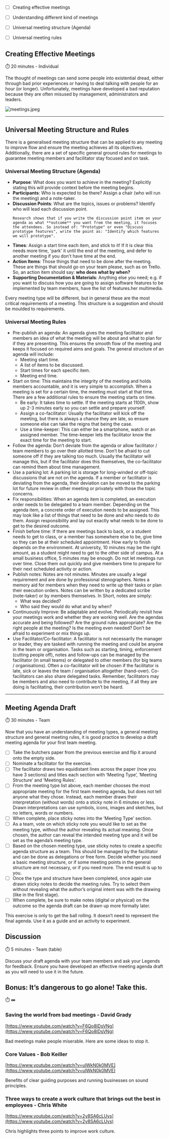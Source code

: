 


- [ ]  Creating effective meetings
- [ ]  Understanding different kind of meetings
- [ ]  Universal meeting structure (Agenda)
- [ ]  Universal meeting rules


## Creating Effective Meetings

⏱️ 20 minutes - Individual


The thought of meetings can send some people into existential dread, either through bad prior experiences or having to deal talking with people for an hour (or longer). Unfortunately, meetings have developed a bad reputation because they are often misused by management, administrators and leaders. 

![meetings.jpeg](figs/meetings.jpeg)

---

## Universal Meeting Structure and Rules

There is a generalised meeting structure that can be applied to any meeting to improve flow and ensure the meeting achieves all its objectives. Additionally, there are a set of specific general ground rules for meetings to guarantee meeting members and facilitator stay focused and on task. 

### Universal Meeting Structure (Agenda)

- **Purpose**: What does you want to achieve in the meeting? Explicitly stating this will provide context before the meeting begins.
- **Participants**: Who is expected to  be there? Assign a chair (who will run the meeting) and a note-taker.
- **Discussion Points**: What are the topics, issues or problems? Identify who will lead each discussion point.
  ```{tip}
  Research shows that if you write the discussion point item on your agenda as what **outcome** you want from the meeting, it focuses the attendees. So instead of: "Prototype" or even "Discuss prototype features", write the point as: "Identify which features we will prototype".  
  ```
- **Times**: Assign a start time each item, and stick to it! If it is clear this needs more time, 'park' it until the end of the meeting, and defer to another meeting if you don't have time at the end.
- **Action Items**: Those things that need to be done after the meeting. These are things that should go on your team please, such as on Trello. So, an action item should say: **who does what by when?**
- **Supporting Documentation & Materials**: Anything else you need; e.g. if you want to discuss how you are going to assign software features to be implemented by team members, have the list of features.her multimedia. 


Every meeting type will be different, but in general these are the most critical requirements of a meeting. This structure is a suggestion and should be moulded to requirements.

### Universal Meeting Rules

- Pre-publish an agenda: An agenda gives the meeting facilitator and members an idea of what the meeting will be about and what to plan for if they are presenting. This ensures the smooth flow of the meeting and keeps it focused on required aims and goals. The general structure of an agenda will include:
    - Meeting start time.
    - A list of items to be discussed.
    - Start times for each specific item.
    - Meeting end time.
- Start on time: This maintains the integrity of the meeting and holds members accountable, and it is very simple to accomplish. When a meeting is set for a certain time, the meeting must start at that time. There are a few additional rules to ensure the meeting starts on time.
    - Be early: It takes time to settle. If the meeting starts at 1100h, show up 2-3 minutes early so you can settle and prepare yourself.
    - Assign a co-facilitator: Usually the facilitator will kick off the meeting, but there is always a chance they are late, so ensure someone else can take the reigns that being the case.
    - Use a time-keeper: This can either be a smartphone, watch or an assigned member. The time-keeper lets the facilitator know the exact time for the meeting to start.
- Follow the agenda: Don’t deviate from the agenda or allow facilitator / team members to go over their allotted time. Don’t be afraid to cut someone off if they are talking too much. Usually the facilitator will manage this, but if the facilitator does this themselves, the co-facilitator can remind them about time management.
- Use a parking lot: A parking lot is storage for long-winded or off-topic discussions that are not on the agenda. If a member or facilitator is deviating from the agenda, their deviation can be moved to the parking lot for future review in other meeting or privately with those the topic concerns.
- Fix responsibilities: When an agenda item is completed, an execution order needs to be delegated to a team member. Depending on the agenda item, a concrete order of execution needs to be assigned. This may look like a list of things that need to be done and who needs to do them. Assign responsibility and lay out exactly what needs to be done to get to the desired outcome.
- Finish before time: If there are meetings back to back, or a student needs to get to class, or a member has somewhere else to be, give time so they can be at their scheduled appointment. How early to finish depends on the environment. At university, 10 minutes may be the right amount, as a student might need to get to the other side of campus. At a small business office, 5 minutes may be enough. Do not let meetings run over time. Close them out quickly and give members time to prepare for their next scheduled activity or action.
- Publish notes: Notes are not minutes. Minutes are usually a legal requirement and are done by professional stenographers. Notes a memory aid for members when they need to write up their tasks or plan their execution orders. Notes can be written by a dedicated scribe (note-taker) or by members themselves. In Short, notes are simply:
    - What was decided?
    - Who said they would do what and by when?
- Continuously Improve: Be adaptable and evolve. Periodically revisit how your meetings work and whether they are working well. Are the agendas accurate and being followed? Are the ground rules appropriate? Are the right people at the meeting? Is the meeting even needed? Don’t be afraid to experiment or mix things up.
- Use Facilitator/Co-facilitator: A facilitator is not necessarily the manager or leader, they are tasked with running the meeting and could be anyone in the team or organisation. Tasks such as starting, timing, enforcement (cutting people off), notes and follow-ups can be managed by the facilitator (in small teams) or delegated to other members (for big teams / organisations). Often a co-facilitator will be chosen if the facilitator is late, sick or leaves the team / organisation altogether (hand-over). Co-facilitators can also share delegated tasks. Remember, facilitators may be members and also need to contribute to the meeting, if all they are doing is facilitating, their contribution won’t be heard.

---

## Meeting Agenda Draft

<aside>
⏱️ 30 minutes - Team

</aside>

Now that you have an understanding of meeting types, a general meeting structure and general meeting rules, it is good practice to develop a draft meeting agenda for your first team meeting. 

- [ ]  Take the butchers paper from the previous exercise and flip it around onto the empty side.
- [ ]  Nominate a facilitator for the exercise.
- [ ]  The facilitator draws two equidistant lines across the paper (now you have 3 sections) and titles each section with ‘Meeting Type’, ‘Meeting Structure’ and ‘Meeting Rules’.
- [ ]  From the meeting type list above, each member chooses the most appropriate meeting for the first team meeting agenda, but does not tell anyone what they chose. Instead, each member draws their interpretation (without words) onto a sticky note in 6 minutes or less. Drawn interpretations can use symbols, icons, images and sketches, but no letters, words or numbers.
- [ ]  When complete, place sticky notes into the ‘Meeting Type’ section.
- [ ]  As a team, vote on which sticky note you would like to set as the meeting type, without the author revealing its actual meaning. Once chosen, the author can reveal the intended meeting type and it will be set as the agenda’s meeting type.
- [ ]  Based on the chosen meeting type, use sticky notes to create a specific agenda structure as a team. This should be managed by the facilitator and can be done as delegations or free form. Decide whether you need a basic meeting structure, or if some meeting points in the general structure are not necessary, or if you need more. The end result is up to you.
- [ ]  Once the type and structure have been completed, once again use drawn sticky notes to decide the meeting rules. Try to select them without revealing what the author’s original intent was with the drawing (like in the first stage).
- [ ]  When complete, be sure to make notes (digital or physical) on the outcome so the agenda draft can be drawn up more formally later.

This exercise is only to get the ball rolling. It doesn’t need to represent the final agenda. Use it as a guide and an activity to experiment.

## Discussion

<aside>
⏱️ 5 minutes - Team (table)

</aside>

Discuss your draft agenda with your team members and ask your Legends for feedback. Ensure you have developed an effective meeting agenda draft as you will need to use it in the future. 







## Bonus: It’s dangerous to go alone! Take this.

⏱️ **∞**

### Saving the world from bad meetings - David Grady

[https://www.youtube.com/watch?v=F6Qo8IDsVNg](https://www.youtube.com/watch?v=F6Qo8IDsVNg)

Bad meetings make people miserable. Here are some ideas to stop it. 

### Core Values - Bob Keiller

[https://www.youtube.com/watch?v=ulWkN0k0MVE](https://www.youtube.com/watch?v=ulWkN0k0MVE)

Benefits of clear guiding purposes and running businesses on sound principles.

### Three ways to create a work culture that brings out the best in employees - Chris White

[https://www.youtube.com/watch?v=2y8SA6cLUys](https://www.youtube.com/watch?v=2y8SA6cLUys)

Chris highlights three points to improve work culture.
